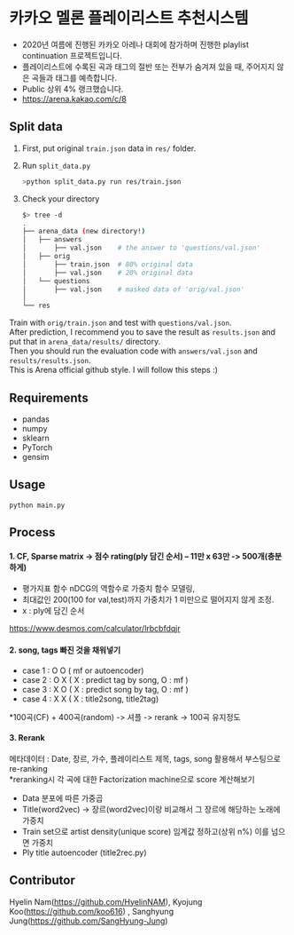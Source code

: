 # 카카오 멜론 플레이리스트 추천시스템
- 2020년 여름에 진행된 카카오 아레나 대회에 참가하며 진행한 playlist continuation 프로젝트입니다.
- 플레이리스트에 수록된 곡과 태그의 절반 또는 전부가 숨겨져 있을 때, 주어지지 않은 곡들과 태그를 예측합니다.
- Public 상위 4% 랭크했습니다.
- https://arena.kakao.com/c/8

## Split data
1. First, put original `train.json` data in `res/` folder.  

2. Run `split_data.py`
	```bash
	>python split_data.py run res/train.json
	```

3. Check your directory
	```bash
	$> tree -d
	.
	├── arena_data (new directory!)
	│   ├── answers
	│   	├── val.json	# the answer to 'questions/val.json'
	│   ├── orig
	│   	├── train.json	# 80% original data
	│   	├── val.json	# 20% original data
	│   └── questions
	│   	├── val.json	# masked data of 'orig/val.json'
	│   
	└── res
	```

Train with `orig/train.json` and test with `questions/val.json`.  
After prediction, I recommend you to save the result as `results.json` and put that in `arena_data/results/` directory.  
Then you should run the evaluation code with `answers/val.json` and `results/results.json`.  
This is Arena official github style. I will follow this steps :)  

## Requirements
- pandas  
- numpy   
- sklearn  
- PyTorch  
- gensim  

## Usage
	python main.py

## Process
#### 1. CF, Sparse matrix -> 점수 rating(ply 담긴 순서) – 11만 x 63만 -> 500개(충분하게)

- 평가지표 함수 nDCG의 역함수로 가중치 함수 모델링, 
- 최대값인 200(100 for val,test)까지 가중치가 1 미만으로 떨어지지 않게 조정. 
- x : ply에 담긴 순서 

https://www.desmos.com/calculator/lrbcbfdqjr


  
#### 2. song, tags 빠진 것을 채워넣기
- case 1 : O O  ( mf or autoencoder)
- case 2 : O X  ( X : predict tag by song, O : mf )
- case 3 : X O  ( X : predict song by tag, O : mf )
- case 4 : X X  ( X : title2song, title2tag)
 
*100곡(CF) + 400곡(random) -> 셔플 -> rerank -> 100곡 유지정도  

 
#### 3. Rerank 
메타데이터 : Date, 장르, 가수, 플레이리스트 제목, tags, song 활용해서 부스팅으로 re-ranking  
*reranking시 각 곡에 대한 Factorization machine으로 score 계산해보기
- Data 분포에 따른 가중곱   
- Title(word2vec) -> 장르(word2vec)이랑 비교해서 그 장르에 해당하는 노래에 가중치  
- Train set으로 artist density(unique score) 임계값 정하고(상위 n%) 이를 넘으면 가중치 
- Ply title autoencoder  (title2rec.py)

 


## Contributor
Hyelin Nam(<https://github.com/HyelinNAM>), Kyojung Koo(<https://github.com/koo616>) , Sanghyung Jung(<https://github.com/SangHyung-Jung>)  



